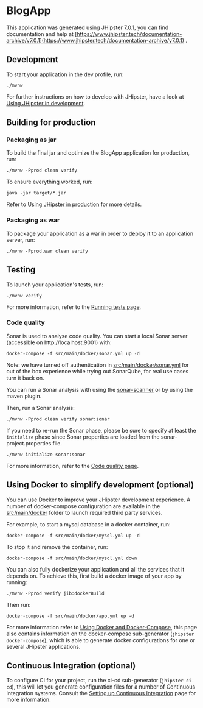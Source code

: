 # BlogApp

This application was generated using JHipster 7.0.1, you can find documentation and help
at [https://www.jhipster.tech/documentation-archive/v7.0.1](https://www.jhipster.tech/documentation-archive/v7.0.1)
.

## Development

To start your application in the dev profile, run:

```
./mvnw
```

For further instructions on how to develop with JHipster, have a look
at [Using JHipster in development][].

## Building for production

### Packaging as jar

To build the final jar and optimize the BlogApp application for production, run:

```
./mvnw -Pprod clean verify
```

To ensure everything worked, run:

```
java -jar target/*.jar
```

Refer to [Using JHipster in production][] for more details.

### Packaging as war

To package your application as a war in order to deploy it to an application server, run:

```
./mvnw -Pprod,war clean verify
```

## Testing

To launch your application's tests, run:

```
./mvnw verify
```

For more information, refer to the [Running tests page][].

### Code quality

Sonar is used to analyse code quality. You can start a local Sonar server (accessible
on http://localhost:9001) with:

```
docker-compose -f src/main/docker/sonar.yml up -d
```

Note: we have turned off authentication in [src/main/docker/sonar.yml](src/main/docker/sonar.yml)
for out of the box experience while trying out SonarQube, for real use cases turn it back on.

You can run a Sonar analysis with using
the [sonar-scanner](https://docs.sonarqube.org/display/SCAN/Analyzing+with+SonarQube+Scanner) or by
using the maven plugin.

Then, run a Sonar analysis:

```
./mvnw -Pprod clean verify sonar:sonar
```

If you need to re-run the Sonar phase, please be sure to specify at least the `initialize` phase
since Sonar properties are loaded from the sonar-project.properties file.

```
./mvnw initialize sonar:sonar
```

For more information, refer to the [Code quality page][].

## Using Docker to simplify development (optional)

You can use Docker to improve your JHipster development experience. A number of docker-compose
configuration are available in the [src/main/docker](src/main/docker) folder to launch required
third party services.

For example, to start a mysql database in a docker container, run:

```
docker-compose -f src/main/docker/mysql.yml up -d
```

To stop it and remove the container, run:

```
docker-compose -f src/main/docker/mysql.yml down
```

You can also fully dockerize your application and all the services that it depends on. To achieve
this, first build a docker image of your app by running:

```
./mvnw -Pprod verify jib:dockerBuild
```

Then run:

```
docker-compose -f src/main/docker/app.yml up -d
```

For more information refer to [Using Docker and Docker-Compose][], this page also contains
information on the docker-compose sub-generator (`jhipster docker-compose`), which is able to
generate docker configurations for one or several JHipster applications.

## Continuous Integration (optional)

To configure CI for your project, run the ci-cd sub-generator (`jhipster ci-cd`), this will let you
generate configuration files for a number of Continuous Integration systems. Consult
the [Setting up Continuous Integration][] page for more information.

[jhipster homepage and latest documentation]: https://www.jhipster.tech

[jhipster 7.0.1 archive]: https://www.jhipster.tech/documentation-archive/v7.0.1

[using jhipster in development]: https://www.jhipster.tech/documentation-archive/v7.0.1/development/

[using docker and docker-compose]: https://www.jhipster.tech/documentation-archive/v7.0.1/docker-compose

[using jhipster in production]: https://www.jhipster.tech/documentation-archive/v7.0.1/production/

[running tests page]: https://www.jhipster.tech/documentation-archive/v7.0.1/running-tests/

[code quality page]: https://www.jhipster.tech/documentation-archive/v7.0.1/code-quality/

[setting up continuous integration]: https://www.jhipster.tech/documentation-archive/v7.0.1/setting-up-ci/
